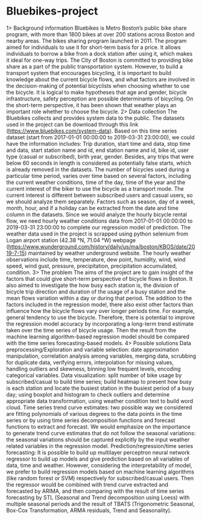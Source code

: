 # Bluebikes-project
1>  Background information Bluebikes is Metro Boston’s public bike share program, with more than 1800 bikes at over 200 stations across Boston and nearby areas. The bikes sharing program launched in 2011. The program aimed for individuals to use it for short-term basis for a price. It allows individuals to borrow a bike from a dock station after using it, which makes it ideal for one-way trips. The City of Boston is committed to providing bike share as a part of the public transportation system. However, to build a transport system that encourages bicycling, it is important to build knowledge about the current bicycle flows, and what factors are involved in the decision-making of potential bicyclists when choosing whether to use the bicycle. It is logical to make hypotheses that age and gender, bicycle infrastructure, safety perception are possible determinants of bicycling. On the short-term perspective, it has been shown that weather plays an important role whether to choose the bicycle.  2> Data collection The Bluebikes collects and provides system data to the public. The datasets used in the project can be download through this link (https://www.bluebikes.com/system-data). Based on this time series dataset (start from 2017-01-01 00:00:00 to 2019-03-31 23:00:00), we could have the information includes: Trip duration, start time and data, stop time and data, start station name and id, end station name and id, bike id, user type (casual or subscribed), birth year, gender. Besides, any trips that were below 60 seconds in length is considered as potentially false starts, which is already removed in the datasets. The number of bicycles used during a particular time period, varies over time based on several factors, including the current weather conditions, time of the day, time of the year and the current interest of the biker to use the bicycle as a transport mode. The current interest is different between subscribed users and casual users, so we should analyze them separately. Factors such as season, day of a week, month, hour, and if a holiday can be extracted from the date and time column in the datasets. Since we would analyze the hourly bicycle rental flow, we need hourly weather conditions data from 2017-01-01 00:00:00 to 2019-03-31 23:00:00 to complete our regression model of prediction. The weather data used in the project is scrapped using python selenium from Logan airport station (42.38 °N, 71.04 °W) webpage (https://www.wunderground.com/history/daily/us/ma/boston/KBOS/date/2019-7-15) maintained by weather underground website. The hourly weather observations include time, temperature, dew point, humidity, wind, wind speed, wind gust, pressure, precipitation, precipitation accumulated, condition. 3> The problem The aims of the project are to gain insight of the factors that could give short-term perspective of bicycle flows in Boston. It also aimed to investigate the how busy each station is, the division of bicycle trip direction and duration of the usage of a busy station and the mean flows variation within a day or during that period. The addition to the factors included in the regression model, there also exist other factors than influence how the bicycle flows vary over longer periods time. For example, general tendency to use the bicycle. Therefore, there is potential to improve the regression model accuracy by incorporating a long-term trend estimate taken over the time series of bicycle usage. Then the result from the machine learning algorithm-based regression model should be compared with the time series forecasting-based models. 4> Possible solutions Data preprocessing/Exploration and variable selection: date approximation manipulation, correlation analysis among variables, merging data, scrubbing for duplicate data, verifying errors, interpolation for missing values, handling outliers and skewness, binning low frequent levels, encoding categorical variables. Data visualization: split number of bike usage by subscribed/casual to build time series; build heatmap to present how busy is each station and locate the busiest station in the busiest period of a busy day; using boxplot and histogram to check outliers and determine appropriate data transformation, using weather condition text to build word cloud. Time series trend curve estimates: two possible way we considered are fitting polynomials of various degrees to the data points in the time series or by using time series decomposition functions and forecast functions to extract and forecast. We would emphasize on the importance to generate trend curve estimates that do not follow the seasonal variations: the seasonal variations should be captured explicitly by the input weather related variables in the regression model. Prediction/regression/time series forecasting: It is possible to build up multilayer perceptron neural network regressor to build up models and give prediction based on all variables of data, time and weather. However, considering the interpretability of model, we prefer to build regression models based on machine learning algorithms (like random forest or SVM) respectively for subscribed/casual users. Then the regressor would be combined with trend curve extracted and forecasted by ARIMA, and then comparing with the result of time series forecasting by STL (Seasonal and Trend decomposition using Loess) with multiple seasonal periods and the result of TBATS (Trigonometric Seasonal, Box-Cox Transformation, ARMA residuals, Trend and Seasonality).
